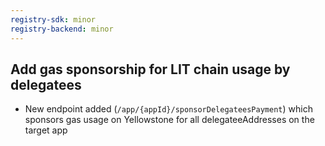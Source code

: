 ```yaml
---
registry-sdk: minor
registry-backend: minor
---
```


## Add gas sponsorship for LIT chain usage by delegatees

- New endpoint added (`/app/{appId}/sponsorDelegateesPayment`) which sponsors gas usage on Yellowstone for all delegateeAddresses on the target app
